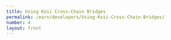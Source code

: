 ```yaml
---
title: Using Koii Cross-Chain Bridges
permalink: /earn/developers/Using-Koii-Cross-Chain-Bridges/
number: 4
layout: front
---
```

